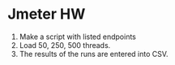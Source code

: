 # Jmeter HW

1. Make a script with listed endpoints
2. Load 50, 250, 500 threads.
3. The results of the runs are entered into CSV.
